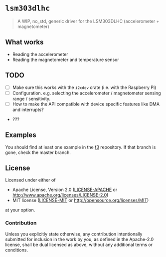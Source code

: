 # `lsm303dlhc`

> A WIP, no_std, generic driver for the LSM303DLHC (accelerometer + magnetometer)

## What works

- Reading the accelerometer
- Reading the magnetometer and temperature sensor

## TODO

- [ ] Make sure this works with the `i2cdev` crate (i.e. with the Raspberry Pi)
- [ ] Configuration. e.g. selecting the accelerometer / magnetometer sensing range / sensitivity.
- [ ] How to make the API compatible with device specific features like DMA and interrupts?
- ???

## Examples

You should find at least one example in the [f3] repository. If that branch is gone, check
the master branch.

[f3]: https://github.com/japaric/f3/tree/singletons/examples

## License

Licensed under either of

- Apache License, Version 2.0 ([LICENSE-APACHE](LICENSE-APACHE) or
  http://www.apache.org/licenses/LICENSE-2.0)
- MIT license ([LICENSE-MIT](LICENSE-MIT) or http://opensource.org/licenses/MIT)

at your option.

### Contribution

Unless you explicitly state otherwise, any contribution intentionally submitted for inclusion in the
work by you, as defined in the Apache-2.0 license, shall be dual licensed as above, without any
additional terms or conditions.

